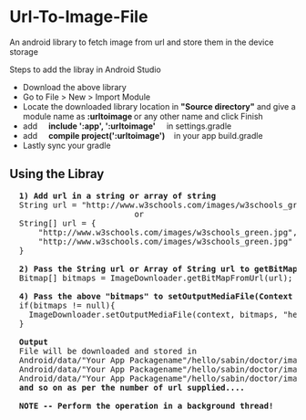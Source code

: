 # Url-To-Image-File
An android library to fetch image from url and store them in the device storage

Steps to add the libray in Android Studio </br>
<ul>
  <li>Download the above library</li>
  <li>Go to File &gt; New &gt; Import Module</li>
  <li>Locate the downloaded library location in <b>"Source directory"</b> and give a module name as <b>:urltoimage </b> or any other name and click Finish</li>
  <li>add &nbsp;&nbsp;&nbsp; <b>include ':app', ':urltoimage'</b> &nbsp;&nbsp;&nbsp; in settings.gradle</b></li>
  <li>add &nbsp;&nbsp;&nbsp; <b>compile project(':urltoimage')</b> &nbsp;&nbsp;&nbsp;in your app build.gradle</li>
  <li>Lastly sync your gradle</li>
</ul>

<h2>Using the Libray</h2>

<pre>
  <b>1) Add url in a string or array of string</b>
  String url = "http://www.w3schools.com/images/w3schools_green.jpg";
                          or
  String[] url = {
      "http://www.w3schools.com/images/w3schools_green.jpg",
      "http://www.w3schools.com/images/w3schools_green.jpg"
  }
    
  <b>2) Pass the String url or Array of String url to getBitMapFromUrl function as</b>
  Bitmap[] bitmaps = ImageDownloader.getBitMapFromUrl(url); // returns bitmpas equal to the number of url
     
  <b>4) Pass the above "bitmaps" to setOutputMediaFile(Context c, Bitmap[] b, String path, String name);</b>
  if(bitmaps != null){
    ImageDownloader.setOutputMediaFile(context, bitmaps, "hello/sabin/doctor", "image");
  }
    
  <b>Output</b>
  File will be downloaded and stored in 
  Android/data/"Your App Packagename"/hello/sabin/doctor/image0.png
  Android/data/"Your App Packagename"/hello/sabin/doctor/image1.png
  Android/data/"Your App Packagename"/hello/sabin/doctor/image2.png
  <b>and so on as per the number of url supplied....</b>
    
 <b> NOTE -- Perform the operation in a background thread! </b>
</pre>

